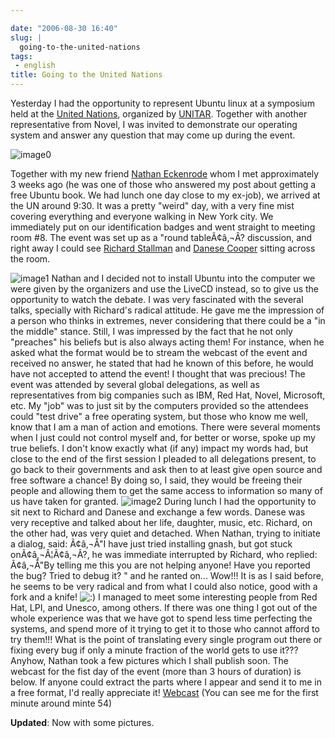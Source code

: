 ```yaml
---

date: "2006-08-30 16:40"
slug: |
  going-to-the-united-nations
tags:
 - english
title: Going to the United Nations
---
```


Yesterday I had the opportunity to represent Ubuntu linux at a symposium
held at the [United Nations](http://www.un.org/), organized by
[UNITAR](http://www.unitarny.org/en/symposium.html). Together with
another representative from Novel, I was invited to demonstrate our
operating system and answer any question that may come up during the
event.

![image0](http://static.flickr.com/84/229440210_c668529c98.jpg)

Together with my new friend [Nathan
Eckenrode](http://eckenrodehouse.net/index.php/?p=706) whom I met
approximately 3 weeks ago (he was one of those who answered my post
about getting a free Ubuntu book. We had lunch one day close to my
ex-job), we arrived at the UN around 9:30. It was a pretty "weird" day,
with a very fine mist covering everything and everyone walking in New
York city. We immediately put on our identification badges and went
straight to meeting room \#8. The event was set up as a "round
tableÃ¢â‚¬Â? discussion, and right away I could see [Richard
Stallman](http://en.wikipedia.org/wiki/Stallman) and [Danese
Cooper](http://en.wikipedia.org/wiki/Danese_Cooper) sitting across the
room.

![image1](http://static.flickr.com/83/229510729_acc6cebb92.jpg) Nathan
and I decided not to install Ubuntu into the computer we were given by
the organizers and use the LiveCD instead, so to give us the opportunity
to watch the debate. I was very fascinated with the several talks,
specially with Richard's radical attitude. He gave me the impression of
a person who thinks in extremes, never considering that there could be a
"in the middle" stance. Still, I was impressed by the fact that he not
only "preaches" his beliefs but is also always acting them! For
instance, when he asked what the format would be to stream the webcast
of the event and received no answer, he stated that had he known of this
before, he would have not accepted to attend the event! I thought that
was precious! The event was attended by several global delegations, as
well as representatives from big companies such as IBM, Red Hat, Novel,
Microsoft, etc. My "job" was to just sit by the computers provided so
the attendees could "test drive" a free operating system, but those who
know me well, know that I am a man of action and emotions. There were
several moments when I just could not control myself and, for better or
worse, spoke up my true beliefs. I don't know exactly what (if any)
impact my words had, but close to the end of the first session I pleaded
to all delegations present, to go back to their governments and ask then
to at least give open source and free software a chance! By doing so, I
said, they would be freeing their people and allowing them to get the
same access to information so many of us have taken for granted.
![image2](http://static.flickr.com/74/229440216_2dbfd57457.jpg) During
lunch I had the opportunity to sit next to Richard and Danese and
exchange a few words. Danese was very receptive and talked about her
life, daughter, music, etc. Richard, on the other had, was very quiet
and detached. When Nathan, trying to initiate a dialog, said: Ã¢â‚¬Å"I
have just tried installing gnash, but got stuck onÃ¢â‚¬Â¦Ã¢â‚¬Â?, he was
immediate interrupted by Richard, who replied: Ã¢â‚¬Å"By telling me this
you are not helping anyone! Have you reported the bug? Tried to debug
it? " and he ranted on... Wow!!! It is as I said before, he seems to be
very radical and from what I could also notice, good with a fork and a
knife!
![:)](http://blog.ogmaciel.com/wp-includes/images/smilies/icon_smile.gif)
I managed to meet some interesting people from Red Hat, LPI, and Unesco,
among others. If there was one thing I got out of the whole experience
was that we have got to spend less time perfecting the systems, and
spend more of it trying to get it to those who cannot afford to try
them!!! What is the point of translating every single program out there
or fixing every bug if only a minute fraction of the world gets to use
it??? Anyhow, Nathan took a few pictures which I shall publish soon. The
webcast for the fist day of the event (more than 3 hours of duration) is
below. If anyone could extract the parts where I appear and send it to
me in a free format, I'd really appreciate it!
[Webcast](http://webcast.un.org/ramgen/specialevents/unitar060829am.rm)
(You can see me for the first minute around minte 54)

**Updated**: Now with some pictures.
